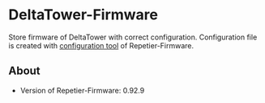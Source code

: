# DeltaTower-Firmware
Store firmware of DeltaTower with correct configuration. Configuration file is created with [configuration tool](https://www.repetier.com/firmware/v092/) of Repetier-Firmware.

## About
- Version of Repetier-Firmware: 0.92.9
